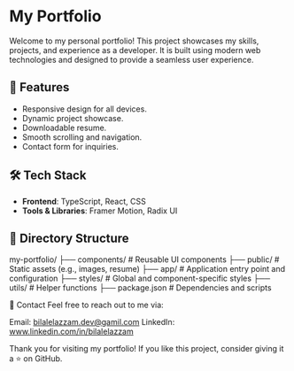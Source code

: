 # My Portfolio

Welcome to my personal portfolio! This project showcases my skills, projects, and experience as a developer. It is built using modern web technologies and designed to provide a seamless user experience.

## 🚀 Features

- Responsive design for all devices.
- Dynamic project showcase.
- Downloadable resume.
- Smooth scrolling and navigation.
- Contact form for inquiries.

## 🛠️ Tech Stack

- **Frontend**: TypeScript, React, CSS
- **Tools & Libraries**: Framer Motion, Radix UI

## 📂 Directory Structure

my-portfolio/ ├── components/ # Reusable UI components ├── public/ # Static assets (e.g., images, resume) ├── app/ # Application entry point and configuration ├── styles/ # Global and component-specific styles ├── utils/ # Helper functions ├── package.json # Dependencies and scripts

🎯 Contact
Feel free to reach out to me via:

Email: bilalelazzam.dev@gamil.com
LinkedIn: www.linkedin.com/in/bilalelazzam

Thank you for visiting my portfolio! If you like this project, consider giving it a ⭐ on GitHub.
